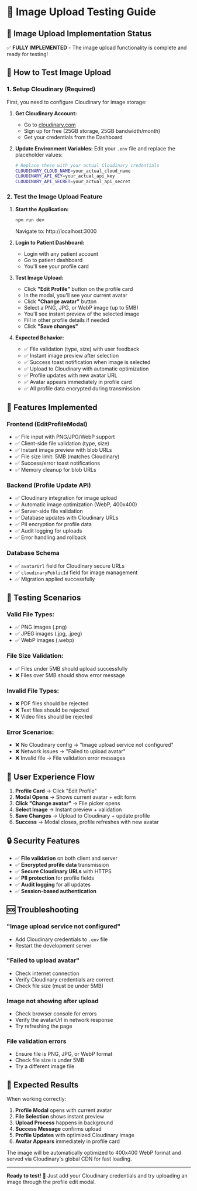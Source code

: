 # 📸 Image Upload Testing Guide

## 🎯 **Image Upload Implementation Status**

✅ **FULLY IMPLEMENTED** - The image upload functionality is complete and ready for testing!

## 🚀 **How to Test Image Upload**

### **1. Setup Cloudinary (Required)**
First, you need to configure Cloudinary for image storage:

1. **Get Cloudinary Account:**
   - Go to [cloudinary.com](https://cloudinary.com)
   - Sign up for free (25GB storage, 25GB bandwidth/month)
   - Get your credentials from the Dashboard

2. **Update Environment Variables:**
   Edit your `.env` file and replace the placeholder values:
   ```bash
   # Replace these with your actual Cloudinary credentials
   CLOUDINARY_CLOUD_NAME=your_actual_cloud_name
   CLOUDINARY_API_KEY=your_actual_api_key
   CLOUDINARY_API_SECRET=your_actual_api_secret
   ```

### **2. Test the Image Upload Feature**

1. **Start the Application:**
   ```bash
   npm run dev
   ```
   Navigate to: http://localhost:3000

2. **Login to Patient Dashboard:**
   - Login with any patient account
   - Go to patient dashboard
   - You'll see your profile card

3. **Test Image Upload:**
   - Click **"Edit Profile"** button on the profile card
   - In the modal, you'll see your current avatar
   - Click **"Change avatar"** button
   - Select a PNG, JPG, or WebP image (up to 5MB)
   - You'll see instant preview of the selected image
   - Fill in other profile details if needed
   - Click **"Save changes"**

4. **Expected Behavior:**
   - ✅ File validation (type, size) with user feedback
   - ✅ Instant image preview after selection
   - ✅ Success toast notification when image is selected
   - ✅ Upload to Cloudinary with automatic optimization
   - ✅ Profile updates with new avatar URL
   - ✅ Avatar appears immediately in profile card
   - ✅ All profile data encrypted during transmission

## 🔧 **Features Implemented**

### **Frontend (EditProfileModal)**
- ✅ File input with PNG/JPG/WebP support
- ✅ Client-side file validation (type, size)
- ✅ Instant image preview with blob URLs
- ✅ File size limit: 5MB (matches Cloudinary)
- ✅ Success/error toast notifications
- ✅ Memory cleanup for blob URLs

### **Backend (Profile Update API)**
- ✅ Cloudinary integration for image upload
- ✅ Automatic image optimization (WebP, 400x400)
- ✅ Server-side file validation
- ✅ Database updates with Cloudinary URLs
- ✅ PII encryption for profile data
- ✅ Audit logging for uploads
- ✅ Error handling and rollback

### **Database Schema**
- ✅ `avatarUrl` field for Cloudinary secure URLs
- ✅ `cloudinaryPublicId` field for image management
- ✅ Migration applied successfully

## 🧪 **Testing Scenarios**

### **Valid File Types:**
- ✅ PNG images (.png)
- ✅ JPEG images (.jpg, .jpeg)  
- ✅ WebP images (.webp)

### **File Size Validation:**
- ✅ Files under 5MB should upload successfully
- ❌ Files over 5MB should show error message

### **Invalid File Types:**
- ❌ PDF files should be rejected
- ❌ Text files should be rejected
- ❌ Video files should be rejected

### **Error Scenarios:**
- ❌ No Cloudinary config → "Image upload service not configured"
- ❌ Network issues → "Failed to upload avatar"
- ❌ Invalid file → File validation error messages

## 📱 **User Experience Flow**

1. **Profile Card** → Click "Edit Profile"
2. **Modal Opens** → Shows current avatar + edit form
3. **Click "Change avatar"** → File picker opens
4. **Select Image** → Instant preview + validation
5. **Save Changes** → Upload to Cloudinary + update profile
6. **Success** → Modal closes, profile refreshes with new avatar

## 🔒 **Security Features**

- ✅ **File validation** on both client and server
- ✅ **Encrypted profile data** transmission
- ✅ **Secure Cloudinary URLs** with HTTPS
- ✅ **PII protection** for profile fields
- ✅ **Audit logging** for all updates
- ✅ **Session-based authentication**

## 🆘 **Troubleshooting**

### **"Image upload service not configured"**
- Add Cloudinary credentials to `.env` file
- Restart the development server

### **"Failed to upload avatar"**
- Check internet connection
- Verify Cloudinary credentials are correct
- Check file size (must be under 5MB)

### **Image not showing after upload**
- Check browser console for errors
- Verify the avatarUrl in network response
- Try refreshing the page

### **File validation errors**
- Ensure file is PNG, JPG, or WebP format
- Check file size is under 5MB
- Try a different image file

## 🎉 **Expected Results**

When working correctly:
1. **Profile Modal** opens with current avatar
2. **File Selection** shows instant preview
3. **Upload Process** happens in background
4. **Success Message** confirms upload
5. **Profile Updates** with optimized Cloudinary image
6. **Avatar Appears** immediately in profile card

The image will be automatically optimized to 400x400 WebP format and served via Cloudinary's global CDN for fast loading.

---

**Ready to test!** 🚀 Just add your Cloudinary credentials and try uploading an image through the profile edit modal.